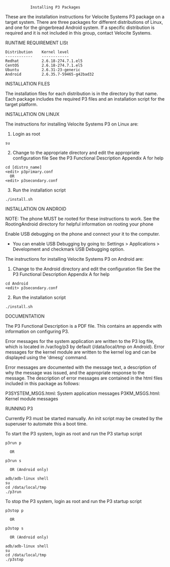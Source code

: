                Installing P3 Packages

These are the installation instructions for Velocite Systems P3 package on a
target system.  There are three packages for different distributions of Linux,
and one for the gingerbread Android system.  If a specific distribution is
required and it is not included in this group, contact Velocite Systems.


RUNTIME REQUIREMENT LISt

    Distribution    Kernel level
	------------    ------------
	Redhat          2.6.18-274.7.1.el5
	CentOS          2.6.18-274.7.1.el5
	Ubuntu          2.6.31-23-generic
    Android         2.6.35.7-59465-g42bad32


INSTALLATION FILES

The installation files for each distribution is in the directory by that name.
Each package includes the required P3 files and an installation script for
the target platform.


INSTALLATION ON LINUX

The instructions for installing Velocite Systems P3 on Linux are:

  1) Login as root

    su

  2) Change to the appropriate directory and edit the appropriate
     configuration file See the P3 Functional Description Appendix A
     for help

	cd [distro_name]
    <edit> p3primary.conf
	  OR
    <edit> p3secondary.conf

  3) Run the installation script

	./install.sh


INSTALLATION ON ANDROID

NOTE: The phone MUST be rooted for these instructions to work.
  See the RootingAndroid directory for helpful information on rooting
  your phone

Enable USB debugging on the phone and connect your it to the computer. 
- You can enable USB Debugging by going to:
    Settings > Applications > Development
  and checkmark USB Debugging option.

The instructions for installing Velocite Systems P3 on Android are:

  1) Change to the Android directory and edit the configuration file
     See the P3 Functional Description Appendix A for help

	cd Android
    <edit> p3secondary.conf

  2) Run the installation script

	./install.sh


DOCUMENTATION

The P3 Functional Description is a PDF file. This contains an appendix with
information on configuring P3.

Error messages for the system application are written to the P3 log file,
which is located in /var/log/p3 by default (/data/local/tmp on Android).
Error messages for the kernel module are written to the kernel log and
can be displayed using the 'dmesg' command.

Error messages are documented with the message text, a description of why the
message was issued, and the appropriate response to the message.  The
description of error messages are contained in the html files included in
this package as follows:

  P3SYSTEM_MSGS.html:  System application messages
  P3KM_MSGS.html:  Kernel module messages


RUNNING P3

Currently P3 must be started manually.  An init script may be created by the
superuser to automate this a boot time.

  To start the P3 system, login as root and run the P3 startup script

    p3run p

	  OR

    p3run s

	  OR (Android only)

    adb/adb-linux shell
	su
	cd /data/local/tmp
	./p3run

  To stop the P3 system, login as root and run the P3 startup script

    p3stop p

	  OR

    p3stop s

	  OR (Android only)

    adb/adb-linux shell
	su
	cd /data/local/tmp
	./p3stop

